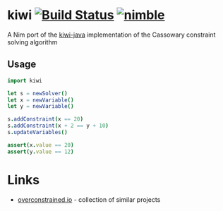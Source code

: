 # kiwi [![Build Status](https://travis-ci.org/yglukhov/kiwi.svg?branch=master)](https://travis-ci.org/yglukhov/kiwi) [![nimble](https://raw.githubusercontent.com/yglukhov/nimble-tag/master/nimble_js.png)](https://github.com/yglukhov/nimble-tag)

A Nim port of the [kiwi-java](https://github.com/alexbirkett/kiwi-java) implementation of the Cassowary constraint solving algorithm

## Usage
```nim
import kiwi

let s = newSolver()
let x = newVariable()
let y = newVariable()

s.addConstraint(x == 20)
s.addConstraint(x + 2 == y + 10)
s.updateVariables()

assert(x.value == 20)
assert(y.value == 12)
```

# Links
* [overconstrained.io](http://overconstrained.io) - collection of similar projects
